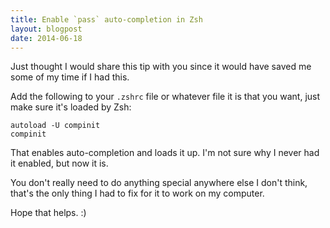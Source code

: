 ```yaml
---
title: Enable `pass` auto-completion in Zsh
layout: blogpost
date: 2014-06-18
---
```


Just thought I would share this tip with you since it would have saved me some
of my time if I had this.

Add the following to your `.zshrc` file or whatever file it is that you want,
just make sure it's loaded by Zsh:

    autoload -U compinit
    compinit

That enables auto-completion and loads it up.  I'm not sure why I never had it
enabled, but now it is.

You don't really need to do anything special anywhere else I don't think, that's
the only thing I had to fix for it to work on my computer.

Hope that helps. :)
